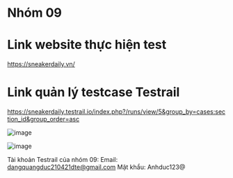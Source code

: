 # Nhóm 09
# Link website thực hiện test
https://sneakerdaily.vn/
# Link quản lý testcase Testrail
https://sneakerdaily.testrail.io/index.php?/runs/view/5&group_by=cases:section_id&group_order=asc

![image](https://github.com/user-attachments/assets/f4f7230e-86d6-45d8-8e2d-e9e0381bbef0)

![image](https://github.com/user-attachments/assets/82b93215-33f7-40f1-aff6-8dbc40cb37ee)


Tài khoản Testrail của nhóm 09:
Email: dangquangduc210421dte@gmail.com
Mật khẩu: Anhduc123@


